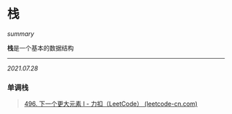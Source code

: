 # 栈

*summary*

**栈**是一个基本的数据结构

---

*2021.07.28*

### 单调栈

> [496. 下一个更大元素 I - 力扣（LeetCode） (leetcode-cn.com)](https://leetcode-cn.com/problems/next-greater-element-i/)



